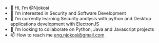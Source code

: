 - 👋 Hi, I’m @Njokosi
- 👀 I’m interested in Security and Software Development
- 🌱 I’m currently learning Security andlysis with python and Desktop applications development with ElectronJS
- 💞️ I’m looking to collaborate on Python, Java and Javascript projects
- 📫 How to reach me eng.njokosi@gmail.com

<!---
Njokosi/Njokosi is a ✨ special ✨ repository because its `README.md` (this file) appears on your GitHub profile.
You can click the Preview link to take a look at your changes.
--->
